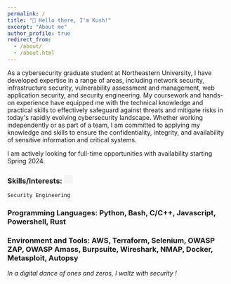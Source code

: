 ```yaml
---
permalink: /
title: "👋 Hello there, I'm Kush!"
excerpt: "About me"
author_profile: true
redirect_from: 
  - /about/
  - /about.html
---
```

As a cybersecurity graduate student at Northeastern University, I have developed expertise in a range of areas, including network security, infrastructure security, vulnerability assessment and management, web application security, and security engineering. My coursework and hands-on experience have equipped me with the technical knowledge and practical skills to effectively safeguard against threats and mitigate risks in today's rapidly evolving cybersecurity landscape. Whether working independently or as part of a team, I am committed to applying my knowledge and skills to ensure the confidentiality, integrity, and availability of sensitive information and critical systems.


I am actively looking for full-time opportunities with availability starting Spring 2024.

### Skills/Interests: <div style="background-color: #f4f4f4; padding: 10px; display: inline-block;">
    Security Engineering
</div>

### Programming Languages: Python, Bash, C/C++, Javascript, Powershell, Rust
### Environment and Tools: AWS, Terraform, Selenium, OWASP ZAP, OWASP Amass, Burpsuite, Wireshark, NMAP, Docker, Metasploit, Autopsy

*In a digital dance of ones and zeros, I waltz with security !*
